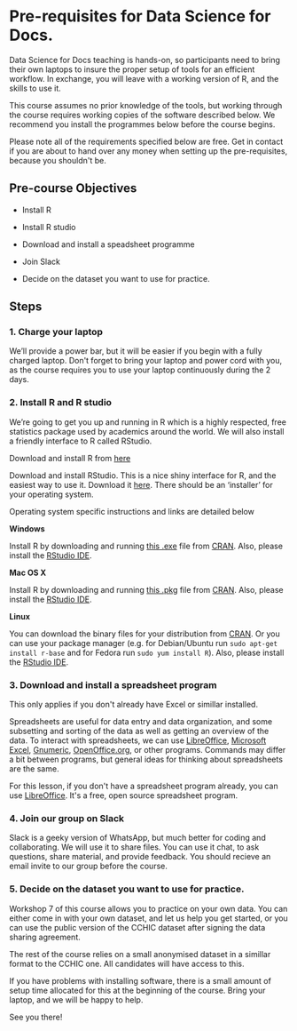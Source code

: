 # Pre-requisites for Data Science for Docs.

Data Science for Docs teaching is hands-on, so participants need to bring their own laptops to insure the proper setup of tools for an efficient workflow. In exchange, you will leave with a working version of R, and the skills to use it.

This course assumes no prior knowledge of the tools, but working through the course requires working copies of the software described below. We recommend you install the programmes below before the course begins. 

Please note all of the requirements specified below are free. Get in contact if you are about to hand over any money when setting up the pre-requisites, because you shouldn't be.

## Pre-course Objectives

- Install R

- Install R studio

- Download and install a speadsheet programme

- Join Slack

- Decide on the dataset you want to use for practice.

## Steps

### 1. Charge your laptop

We’ll provide a power bar, but it will be easier if you begin with a fully charged laptop. Don't forget to bring your laptop and power cord with you, as the course requires you to use your laptop continuously during the 2 days. 

### 2. Install R and R studio

We’re going to get you up and running in R which is a highly respected, free statistics package used by academics around the world. We will also install a friendly interface to R called RStudio.

Download and install R from [here](https://cran.rstudio.com/)

Download and install RStudio. This is a nice shiny interface for R, and the easiest way to use it. Download it [here](https://www.rstudio.com/products/rstudio/download/). There should be an ‘installer’ for your operating system.

Operating system specific instructions and links are detailed below

**Windows**

Install R by downloading and running [this .exe](http://cran.r-project.org/bin/windows/base/release.htm) file from [CRAN](http://cran.r-project.org/index.html). Also, please install the [RStudio IDE](http://www.rstudio.com/ide/download/desktop).

**Mac OS X**

Install R by downloading and running [this .pkg](http://cran.r-project.org/bin/macosx/R-latest.pkg) file from [CRAN](http://cran.r-project.org/index.html). Also, please install the [RStudio IDE](http://www.rstudio.com/ide/download/desktop).

**Linux**

You can download the binary files for your distribution from [CRAN](http://cran.r-project.org/index.html). Or you can use your package manager (e.g. for Debian/Ubuntu run `sudo apt-get install r-base` and for Fedora run `sudo yum install R`). Also, please install the [RStudio IDE](http://www.rstudio.com/ide/download/desktop).

### 3. Download and install a spreadsheet program

This only applies if you don't already have Excel or simillar installed.

Spreadsheets are useful for data entry and data organization, and some subsetting and sorting of the data as well as getting an overview of the data. To interact with spreadsheets, we can use [LibreOffice](https://www.libreoffice.org/), [Microsoft Excel](https://products.office.com/en-us/excel), [Gnumeric](http://www.gnumeric.org/), [OpenOffice.org](https://www.openoffice.org/), or other programs. Commands may differ a bit between programs, but general ideas for thinking about spreadsheets are the same.

For this lesson, if you don't have a spreadsheet program already, you can use [LibreOffice](https://www.libreoffice.org/). It's a free, open source spreadsheet program.

### 4. Join our group on Slack
Slack is a geeky version of WhatsApp, but much better for coding and collaborating. We will use it to share files. You can use it chat, to ask questions, share material, and provide feedback. You should recieve an email invite to our group before the course.

### 5. Decide on the dataset you want to use for practice.
Workshop 7 of this course allows you to practice on your own data. You can either come in with your own dataset, and let us help you get started, or you can use the public version of the CCHIC dataset after signing the data sharing agreement. 

The rest of the course relies on a small anonymised dataset in a simillar format to the CCHIC one. All candidates will have access to this.


If you have problems with installing software, there is a small amount of setup time allocated for this at the beginning of the course. Bring your laptop, and we will be happy to help.

See you there!

  

